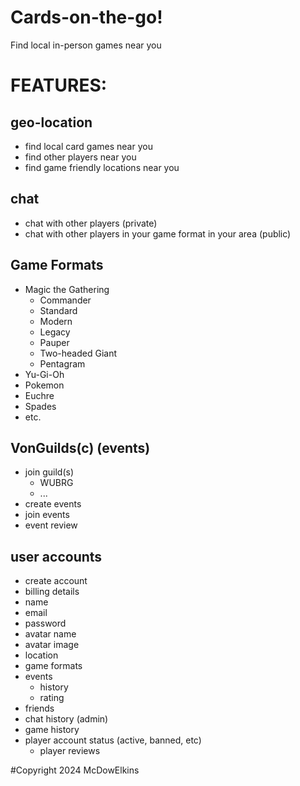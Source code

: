 # Cards-on-the-go!
Find local in-person games near you

# FEATURES:

## geo-location
- find local card games near you
- find other players near you
- find game friendly locations near you

## chat
- chat with other players (private)
- chat with other players in your game format in your area (public)

## Game Formats
- Magic the Gathering
    - Commander
    - Standard
    - Modern
    - Legacy
    - Pauper
    - Two-headed Giant
    - Pentagram
- Yu-Gi-Oh
- Pokemon
- Euchre
- Spades
- etc.

## VonGuilds(c) (events)
 - join guild(s)
    - WUBRG
    - ...
 - create events
 - join events
 - event review

## user accounts
- create account
- billing details
- name
- email
- password
- avatar name
- avatar image
- location
- game formats
- events
    -  history
    -  rating
- friends
- chat history (admin)
- game history
- player account status (active, banned, etc)
    - player reviews



#Copyright 2024 McDowElkins
